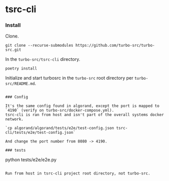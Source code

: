 # tsrc-cli


### Install

Clone.

```
git clone --recurse-submodules https://github.com/turbo-src/turbo-src.git
```

In the `turbo-src/tsrc-cli` directory.

```
poetry install
```

Initialize and start turbosrc in the `turbo-src` root directory per `turbo-src/README.md`.

```

### Config

It's the same config found in algorand, except the port is mapped to `4190` (verify on turbo-src/docker-compose.yml).
tsrc-cli is ran from host and isn't part of the overall systems docker network.

`cp algorand/algorand/tests/e2e/test-config.json tsrc-cli/tests/e2e/test-config.json`

And change the port number from 8080 -> 4190.

### tests

```
python tests/e2e/e2e.py
```

Run from host in tsrc-cli project root directory, not turbo-src.
